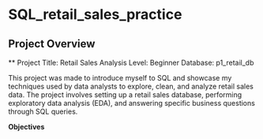 # SQL_retail_sales_practice
## Project Overview

** Project Title: Retail Sales Analysis
Level: Beginner
Database: p1_retail_db

This project was made to introduce myself to SQL and showcase my techniques used by data analysts to explore, clean, and analyze retail sales data. The project involves setting up a retail sales database, performing exploratory data analysis (EDA), and answering specific business questions through SQL queries.

**Objectives**

